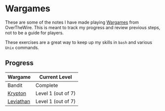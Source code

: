 # Wargames

These are some of the notes I have made playing [Wargames](https://overthewire.org/wargames/) from OverTheWire. This is meant to track my progress and review previous steps, not to be a guide for players.

These exercises are a great way to keep up my skills in `bash` and various `Unix` commands.

## Progress

| Wargame                                                  | Current Level      |
| -------------------------------------------------------- | ------------------ |
| Bandit                                                   | Complete           |
| [Krypton](https://overthewire.org/wargames/krypton/)     | Level 1 (out of 7) |
| [Leviathan](https://overthewire.org/wargames/leviathan/) | Level 1 (out of 7) |

